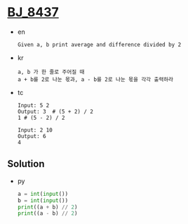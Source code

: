 # [BJ_8437](https://acmicpc.net/problem/8437)

* en

  ```en
  Given a, b print average and difference divided by 2
  ```

* kr

  ```kr
  a, b 가 한 줄로 주어질 때
  a + b를 2로 나눈 몫과, a - b를 2로 나눈 몫을 각각 출력하라
  ```

* tc

  ```tc
  Input: 5 2
  Output: 3  # (5 + 2) / 2
  1 # (5 - 2) / 2

  Input: 2 10
  Output: 6
  4
  ```

## Solution

* py

  ```py
  a = int(input())
  b = int(input())
  print((a + b) // 2)
  print((a - b) // 2)
  ```
